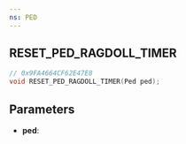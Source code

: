 ```yaml
---
ns: PED
---
```

## RESET_PED_RAGDOLL_TIMER

```c
// 0x9FA4664CF62E47E8
void RESET_PED_RAGDOLL_TIMER(Ped ped);
```

## Parameters
* **ped**:
